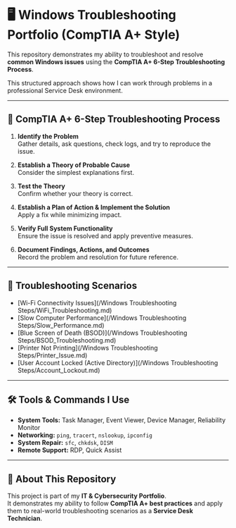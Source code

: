 # 🖥️ Windows Troubleshooting Portfolio (CompTIA A+ Style)

This repository demonstrates my ability to troubleshoot and resolve **common Windows issues** using the **CompTIA A+ 6-Step Troubleshooting Process**.  

This structured approach shows how I can work through problems in a professional Service Desk environment.

---

## 🔧 CompTIA A+ 6-Step Troubleshooting Process

1. **Identify the Problem**  
   Gather details, ask questions, check logs, and try to reproduce the issue.  

2. **Establish a Theory of Probable Cause**  
   Consider the simplest explanations first.  

3. **Test the Theory**  
   Confirm whether your theory is correct.  

4. **Establish a Plan of Action & Implement the Solution**  
   Apply a fix while minimizing impact.  

5. **Verify Full System Functionality**  
   Ensure the issue is resolved and apply preventive measures.  

6. **Document Findings, Actions, and Outcomes**  
   Record the problem and resolution for future reference.  

---

## 📂 Troubleshooting Scenarios

- [Wi-Fi Connectivity Issues](/Windows Troubleshooting Steps/WiFi_Troubleshooting.md)  
- [Slow Computer Performance](/Windows Troubleshooting Steps/Slow_Performance.md)  
- [Blue Screen of Death (BSOD)](/Windows Troubleshooting Steps/BSOD_Troubleshooting.md)  
- [Printer Not Printing](/Windows Troubleshooting Steps/Printer_Issue.md)  
- [User Account Locked (Active Directory)](/Windows Troubleshooting Steps/Account_Lockout.md)  

---

## 🛠️ Tools & Commands I Use

- **System Tools:** Task Manager, Event Viewer, Device Manager, Reliability Monitor  
- **Networking:** `ping`, `tracert`, `nslookup`, `ipconfig`  
- **System Repair:** `sfc`, `chkdsk`, `DISM`  
- **Remote Support:** RDP, Quick Assist  

---

## 📌 About This Repository

This project is part of my **IT & Cybersecurity Portfolio**.  
It demonstrates my ability to follow **CompTIA A+ best practices** and apply them to real-world troubleshooting scenarios as a **Service Desk Technician**.  
